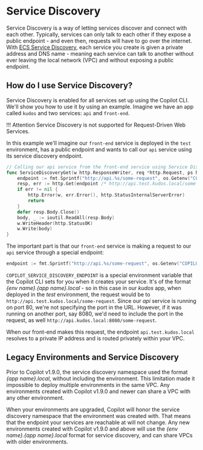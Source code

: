 # Service Discovery

Service Discovery is a way of letting services discover and connect with each other. Typically, services can only talk to each other if they expose a public endpoint - and even then, requests will have to go over the internet. With [ECS Service Discovery](https://docs.aws.amazon.com/whitepapers/latest/microservices-on-aws/service-discovery.html), each service you create is given a private address and DNS name - meaning each service can talk to another without ever leaving the local network (VPC) and without exposing a public endpoint.  

## How do I use Service Discovery?

Service Discovery is enabled for all services set up using the Copilot CLI. We'll show you how to use it by using an example. Imagine we have an app called `kudos` and two services: `api` and `front-end`. 

!!! Attention
    Service Discovery is not supported for Request-Driven Web Services.

In this example we'll imagine our `front-end` service is deployed in the `test` environment, has a public endpoint and wants to call our `api` service using its service discovery endpoint. 

```go
// Calling our api service from the front-end service using Service Discovery
func ServiceDiscoveryGet(w http.ResponseWriter, req *http.Request, ps httprouter.Params) {
    endpoint := fmt.Sprintf("http://api.%s/some-request", os.Getenv("COPILOT_SERVICE_DISCOVERY_ENDPOINT"))
    resp, err := http.Get(endpoint /* http://api.test.kudos.local/some-request */)
    if err != nil {
        http.Error(w, err.Error(), http.StatusInternalServerError)
        return
    }
    defer resp.Body.Close()
    body, _ := ioutil.ReadAll(resp.Body)
    w.WriteHeader(http.StatusOK)
    w.Write(body)
}
```

The important part is that our `front-end` service is making a request to our `api` service through a special endpoint:

```go
endpoint := fmt.Sprintf("http://api.%s/some-request", os.Getenv("COPILOT_SERVICE_DISCOVERY_ENDPOINT"))
```

`COPILOT_SERVICE_DISCOVERY_ENDPOINT` is a special environment variable that the Copilot CLI sets for you when it creates your service. It's of the format _{env name}.{app name}.local_ - so in this case in our _kudos_ app, when deployed in the _test_ environment, the request would be to `http://api.test.kudos.local/some-request`. Since our _api_ service is running on port 80, we're not specifying the port in the URL. However, if it was running on another port, say 8080, we'd need to include the port in the request, as well `http://api.kudos.local:8080/some-request`.

When our front-end makes this request, the endpoint `api.test.kudos.local` resolves to a private IP address and is routed privately within your VPC. 

## Legacy Environments and Service Discovery

Prior to Copilot v1.9.0, the service discovery namespace used the format _{app name}.local_, without including the environment. This limitation made it impossible to deploy multiple environments in the same VPC. Any environments created with Copilot v1.9.0 and newer can share a VPC with any other environment.

When your environments are upgraded, Copilot will honor the service discovery namespace that the environment was created with. That means that the endpoint your services are reachable at will not change. Any new environments created with Copilot v1.9.0 and above will use the _{env name}.{app name}.local_ format for service discovery, and can share VPCs with older environments. 
